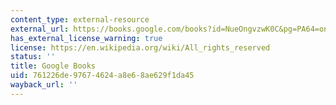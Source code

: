 ```yaml
---
content_type: external-resource
external_url: https://books.google.com/books?id=NueOngvzwK0C&pg=PA64=onepage#v=onepage&q&f=false
has_external_license_warning: true
license: https://en.wikipedia.org/wiki/All_rights_reserved
status: ''
title: Google Books
uid: 761226de-9767-4624-a8e6-8ae629f1da45
wayback_url: ''
---
```

